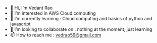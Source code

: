 - 👋 Hi, I’m Vedant Rao
- 👀 I’m interested in AWS Cloud computing
- 🌱 I’m currently learning : Cloud computing and basics of python and javascript
- 💞️ I’m looking to collaborate on : nothing at the moment, just learning
- 📫 How to reach me : vedrao59@gmail.com

